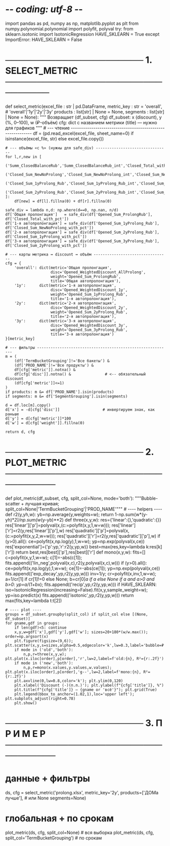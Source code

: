 # -*- coding: utf-8 -*-
import pandas as pd, numpy as np, matplotlib.pyplot as plt
from numpy.polynomial.polynomial import polyfit, polyval
try:
    from sklearn.isotonic import IsotonicRegression
    HAVE_SKLEARN = True
except ImportError:
    HAVE_SKLEARN = False


# ────────────────────── 1.  SELECT_METRIC ────────────────────────────────
def select_metric(excel_file      : str | pd.DataFrame,
                  metric_key      : str = 'overall',      # 'overall'|'1y'|'2y'|'3y'
                  products        : list[str] | None = None,
                  segments        : list[str] | None = None):
    """
    Возвращает (df_subset, cfg)
      df_subset:  x (discount), y (%, 0–100), w (₽-объём)
      cfg:        dict c названием метрики (title) — нужно для графиков
    """
    # --- чтение -----------------------------------------------------------
    df = (pd.read_excel(excel_file, sheet_name=0)
          if isinstance(excel_file, str) else excel_file.copy())

    # --- объёмы «с %» (нужны для safe_div) --------------------------------
    for l,r,new in [
        ('Summ_ClosedBalanceRub','Summ_ClosedBalanceRub_int','Closed_Total_with_pct'),
        ('Closed_Sum_NewNoProlong','Closed_Sum_NewNoProlong_int','Closed_Sum_NewNoProlong_with_pct'),
        ('Closed_Sum_1yProlong_Rub','Closed_Sum_1yProlong_Rub_int','Closed_Sum_1yProlong_with_pct'),
        ('Closed_Sum_2yProlong_Rub','Closed_Sum_2yProlong_Rub_int','Closed_Sum_2yProlong_with_pct'),
    ]:
        df[new] = df[l].fillna(0) + df[r].fillna(0)

    safe_div = lambda n,d: np.where(d==0, np.nan, n/d)
    df['Общая пролонгация']   = safe_div(df['Opened_Sum_ProlongRub'],  df['Closed_Total_with_pct'])
    df['1-я автопролонгация'] = safe_div(df['Opened_Sum_1yProlong_Rub'], df['Closed_Sum_NewNoProlong_with_pct'])
    df['2-я автопролонгация'] = safe_div(df['Opened_Sum_2yProlong_Rub'], df['Closed_Sum_1yProlong_with_pct'])
    df['3-я автопролонгация'] = safe_div(df['Opened_Sum_3yProlong_Rub'], df['Closed_Sum_2yProlong_with_pct'])

    # --- карты метрика ↔ discount ↔ объём ---------------------------------
    cfg = {
        'overall': dict(metric='Общая пролонгация',
                        disc='Opened_WeightedDiscount_AllProlong',
                        weight='Opened_Sum_ProlongRub',
                        title='Общая автопролонгация'),
        '1y':      dict(metric='1-я автопролонгация',
                        disc='Opened_WeightedDiscount_1y',
                        weight='Opened_Sum_1yProlong_Rub',
                        title='1-я автопролонгация'),
        '2y':      dict(metric='2-я автопролонгация',
                        disc='Opened_WeightedDiscount_2y',
                        weight='Opened_Sum_2yProlong_Rub',
                        title='2-я автопролонгация'),
        '3y':      dict(metric='3-я автопролонгация',
                        disc='Opened_WeightedDiscount_3y',
                        weight='Opened_Sum_3yProlong_Rub',
                        title='3-я автопролонгация')
    }[metric_key]

    # --- фильтры -----------------------------------------------------------
    m = (
        (df['TermBucketGrouping']!='Все бакеты') &
        (df['PROD_NAME']!='Все продукты') &
        df[cfg['metric']].notna() &
        df[cfg['disc']].notna() &               # <-- обязательный discount
        (df[cfg['metric']]<=1)
    )
    if products: m &= df['PROD_NAME'].isin(products)
    if segments: m &= df['SegmentGrouping'].isin(segments)

    d = df.loc[m].copy()
    d['x'] = -d[cfg['disc']]                   # инвертируем знак, как раньше
    d['y'] = d[cfg['metric']]*100
    d['w'] = d[cfg['weight']].fillna(0)

    return d, cfg


# ────────────────────── 2.  PLOT_METRIC ─────────────────────────────────
def plot_metric(df_subset, cfg, split_col=None, mode='both'):
    """Bubble-scatter + лучшая кривая; split_col=None|'TermBucketGrouping'|'PROD_NAME'"""
    # ---- helpers ----
    def r2(y,yh,w): yb=np.average(y,weights=w); return 1-np.sum(w*(y-yh)**2)/np.sum(w*(y-yb)**2)
    def three(x,y,w):
        res={'linear':{},'quadratic':{}}
        res['linear']['p']=polyval(x,(c:=polyfit(x,y,1,w=w))); res['linear']['r']=r2(y,res['linear']['p'],w)
        res['quadratic']['p']=polyval(x,(c:=polyfit(x,y,2,w=w))); res['quadratic']['r']=r2(y,res['quadratic']['p'],w)
        if (y>0).all():
            ce=polyfit(x,np.log(y),1,w=w); yp=np.exp(polyval(x,ce))
            res['exponential']={'p':yp,'r':r2(y,yp,w)}
        best=max(res,key=lambda k:res[k]['r'])
        return best,res[best]['p'],res[best]['r']
    def mono(x,y,w):
        fits=[]
        c=polyfit(x,y,1,w=w); c[1]=-abs(c[1]); fits.append(('lin_neg',polyval(x,c),r2(y,polyval(x,c),w)))
        if (y>0).all():
            ce=polyfit(x,np.log(y),1,w=w); ce[1]=-abs(ce[1]); yp=np.exp(polyval(x,ce))
            fits.append(('exp_decay',yp,r2(y,yp,w)))
            inv=1/y; cr=polyfit(x,inv,1,w=w); a=1/cr[1] if cr[1]!=0 else None; b=cr[0]*a if a else None
            if a and a>0 and b>0:
                yp=a/(1+b*x); fits.append(('recip',yp,r2(y,yp,w)))
        if HAVE_SKLEARN:
            iso=IsotonicRegression(increasing=False).fit(x,y,sample_weight=w); yp=iso.predict(x)
            fits.append(('isotonic',yp,r2(y,yp,w)))
        return max(fits,key=lambda t:t[2])

    # ---- plot ----
    groups = df_subset.groupby(split_col) if split_col else [(None, df_subset)]
    for gname,gdf in groups:
        if len(gdf)<5: continue
        x,y,w=gdf['x'],gdf['y'],gdf['w']; sizes=20+180*(w/w.max()); order=np.argsort(x)
        plt.figure(figsize=(9,6)); plt.scatter(x,y,s=sizes,alpha=0.5,edgecolor='k',lw=0.3,label='bubble=₽')
        if mode in ('old','both'):
            n,p,r=three(x,y,w); plt.plot(x.iloc[order],p[order],'r',lw=2,label=f'old:{n}, R²={r:.2f}')
        if mode in ('new','both'):
            n,p,r=mono(x.values,y.values,w.values); plt.plot(x.iloc[order],p[order],'g--',lw=2,label=f'mono:{n}, R²={r:.2f}')
        plt.axvline(0,lw=0.8,color='k'); plt.ylim(0,120)
        plt.xlabel('Discount (-)(п.п.)'); plt.ylabel(f"{cfg['title']}, %")
        plt.title(f"{cfg['title']} — {gname or 'всё'}"); plt.grid(True)
        plt.legend(bbox_to_anchor=(1.02,1),loc='upper left'); plt.subplots_adjust(right=0.78)
        plt.show()


# ────────────────────── 3.  П Р И М Е Р  ─────────────────────────────────
# данные + фильтры
ds, cfg = select_metric('prolong.xlsx',
                        metric_key='2y',
                        products=['ДОМа лучше'],          # или None
                        segments=None)

# глобальная + по срокам
plot_metric(ds, cfg, split_col=None)                      # вся выборка
plot_metric(ds, cfg, split_col='TermBucketGrouping')      # по срокам
